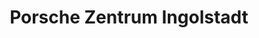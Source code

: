 ---
title: "Porsche Zentrum Ingolstadt"
url: /ingolstadt/porsche-zentrum-ingolstadt-manchinger-strasse/
shop: Autohaus
---